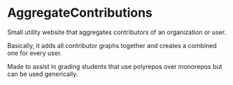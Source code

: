 # AggregateContributions
Small utility website that aggregates contributors of an organization or user.


Basically, it adds all contributor graphs together and creates a combined one for every user.

Made to assist in grading students that use polyrepos over monorepos but can be used generically.
